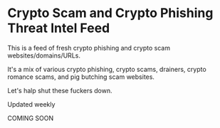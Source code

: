 # Crypto Scam and Crypto Phishing Threat Intel Feed
This is a feed of fresh crypto phishing and crypto scam websites/domains/URLs.

It's a mix of various crypto phishing, crypto scams, drainers, crypto romance scams, and pig butching scam websites.

Let's halp shut these fuckers down.

Updated weekly

COMING SOON
